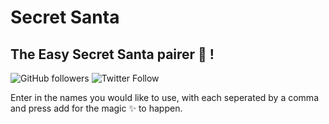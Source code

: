 # Secret Santa
## The Easy Secret Santa pairer 🎁 !

![GitHub followers](https://img.shields.io/github/followers/alexleybourne?style=flat&logo=github) ![Twitter Follow](https://img.shields.io/twitter/follow/AlexLeybourne?&style=flat&logo=twitter&logoColor=white)

Enter in the names you would like to use, with each seperated by a comma and press add for the magic ✨ to happen.


